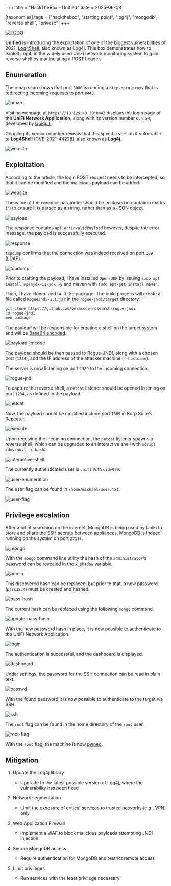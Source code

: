 +++
title = "HackTheBox - Unified"
date = 2025-06-03

[taxonomies]
tags = ["hackthebox", "starting point", "log4j", "mongodb", "reverse shell", "privesc"]
+++

[![TODO](/pictures/articles/htb/unified/00-cover.png)](https://www.hackthebox.com/achievement/machine/447801/441)

**Unified** is introducing the exploitation of one of the biggest
vulnerabilities of 2021, [Log4Shell](https://en.wikipedia.org/wiki/Log4Shell),
also known as Log4j. This box demonstrates how to exploit Log4j in the widely
used UniFi network monitoring system to gain reverse shell by manipulating
a POST header.


<!-- more -->


## Enumeration

<!-- Enumeration {{{-->
The nmap scan shows that port `8080` is running a `http-open-proxy` that is
redirecting incoming requests to port `8443`.

![nmap](/pictures/articles/htb/unified/01-nmap.png)

Visiting webpage at `https://10.129.43.28:8443` displays the login page of the
**UniFi Network Application**, along with its version number `6.4.54`,
developed by [Ubiquiti](https://ui.com/download/unifi).

Googling its version number reveals that this specific version if vulnerable to
**Log4Shell** ([CVE-2021-44228](https://nvd.nist.gov/vuln/detail/CVE-2021-44228)),
also known as **Log4j**.

![website](/pictures/articles/htb/unified/02-website.png)

<!-- }}} -->

## Exploitation

<!-- Exploitation {{{-->

According to the article, the login POST request needs to be intercepted,
so that it can be modified and the malicious payload can be added.

![website](/pictures/articles/htb/unified/03-login-request.png)

The value of the `remember` parameter should be enclosed in quotation marks
(`"`) to ensure it is parsed as a string, rather than as a JSON object.

![payload](/pictures/articles/htb/unified/04-payload.png)

The response contains `api.errInvalidPayload` however, despite the error
message, the payload is successfully executed.

![response](/pictures/articles/htb/unified/05-response.png)

`tcpdump` confirms that the connection was indeed received on port `389` (LDAP).

![tcpdump](/pictures/articles/htb/unified/06-tcpdump.png)

Prior to crafting the payload, I have installed `Open-JDK` by issuing
`sudo apt install openjdk-11-jdk -y` and maven with
`sudo apt-get install maven`.

Then, I have cloned and built the package. The build process will create a file
called `RogueJndi-1.1.jar` in the `rogue-jndi/target` directory.
```sh
git clone https://github.com/veracode-research/rogue-jndi
cd rogue-jndi
mvn package
```

The payload will be responsible for creating a shell on the target system
and will be [Base64 encoded](https://en.wikipedia.org/wiki/Base64).

![payload-encode](/pictures/articles/htb/unified/07-payload-encode.png)

The payload should be then passed to Rogue-JNDI, along with a chosen port
(`1234`), and the IP address of the attacker machine (`--hostname`).

The server is now listening on port `1389` to the incoming connection.

![rogue-jndi](/pictures/articles/htb/unified/08-rogue-jndi.png)

To capture the reverse shell, a `netcat` listener should be opened listening on
port `1234`, as defined in the payload.

![netcat](/pictures/articles/htb/unified/09-netcat.png)

Now, the payload should be modified include port `1389`
in Burp Suite's Repeater.

![execute](/pictures/articles/htb/unified/10-execute.png)

Upon receiving the incoming connection, the `netcat` listener spawns
a reverse shell, which can be upgraded to an interactive shell with
`script /dev/null -c bash`.

![interactive-shell](/pictures/articles/htb/unified/11-interactive-shell.png)

The currently authenticated user is `unifi` with `uid=999`.

![user-enumeration](/pictures/articles/htb/unified/12-user-enumeration.png)

The user flag can be found in `/home/michael/user.txt`.

![user-flag](/pictures/articles/htb/unified/13-user-flag.png)

<!-- }}} -->

## Privilege escalation

<!-- Privilege escalation {{{-->

After a bit of searching on the internet, MongoDB is being used by UniFi to
store and share the SSH secrets between appliances. MongoDB is indeed running on
the system on port `27117`.

![mongo](/pictures/articles/htb/unified/14-mongo.png)

With the `mongo` command line utility the hash of the `administrator`'s password
can be revealed in the `x_shadow` variable.

![admin](/pictures/articles/htb/unified/15-admin.png)

This discovered hash can be replaced, but prior to that,
a new password (`pass1234`) must be created and hashed.

![pass-hash](/pictures/articles/htb/unified/16-pass-hash.png)

The current hash can be replaced using the following `mongo` command.

![update-pass-hash](/pictures/articles/htb/unified/17-update-pass-hash.png)

With the new password hash in place, it is now possible to authenticate to the
UniFi Network Application.

![login](/pictures/articles/htb/unified/18-login.png)

The authentication is successful, and the dashboard is displayed.

![dashboard](/pictures/articles/htb/unified/19-dashboard.png)

Under settings, the password for the SSH connection can be read in plain text.

![passwd](/pictures/articles/htb/unified/20-passwd.png)

With the found password it is now possible to authenticate to the target
via SSH.

![ssh](/pictures/articles/htb/unified/21-ssh.png)

The `root` flag can be found in the home directory of the `root` user.

![root-flag](/pictures/articles/htb/unified/22-root-flag.png)

With the `root` flag, the machine is now [pwned](https://www.hackthebox.com/achievement/machine/447801/441).

<!-- }}} -->

## Mitigation

<!-- Mitigation {{{-->
1. Update the Log4j library
    - Upgrade to the latest possible version of Log4j, where the vulnerability
    has been fixed

2. Network segmentation
    - Limit the exposure of critical services to trusted networks (e.g., VPN)
    only

3. Web Application Firewall
    - Implement a WAF to block malicious payloads attempting JNDI injection

4. Secure MongoDB access
    - Require authentication for MongoDB and restrict remote access

5. Limit privileges
    - Run services with the least privilege necessary
<!-- }}} -->
